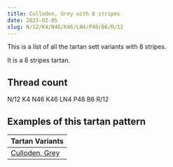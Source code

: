 ```yaml
---
title: Culloden, Grey with 8 stripes
date: 2023-02-05
slug: N/12/K4/N46/K46/LN4/P48/B6/R/12
---
```

This is a list of all the tartan sett variants with 8 stripes.

It is a 8 stripes tartan.


## Thread count
N/12 K4 N46 K46 LN4 P48 B6 R/12

## Examples of this tartan pattern

| Tartan Variants |
|---------------|
| [Culloden, Grey](/variants/n/12/k4/n46/k46/ln4/p48/b6/r/12-b304080-k000000-lne0e0e0-n808080-p800080-rc00000)||
